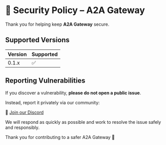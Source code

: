 # 🔐 Security Policy – A2A Gateway

Thank you for helping keep **A2A Gateway** secure.

## Supported Versions

| Version  | Supported |
|----------|-----------|
| 0.1.x    | ✅         |

## Reporting Vulnerabilities

If you discover a vulnerability, **please do not open a public issue**.

Instead, report it privately via our community:

🔐 [Join our Discord](https://discord.gg/3wVy3qs2Zp)

We will respond as quickly as possible and work to resolve the issue safely and responsibly.

Thank you for contributing to a safer A2A Gateway 🙏
